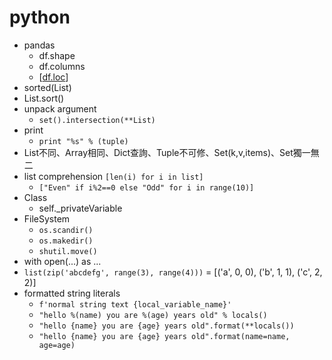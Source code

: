 # python

- pandas
  - df.shape
  - df.columns
  - [[df.loc]]
- sorted(List)
- List.sort()
- unpack argument
  - ```set().intersection(**List)```
- print 
  - ```print "%s" % (tuple)```  
- List不同、Array相同、Dict查詢、Tuple不可修、Set(k,v,items)、Set獨一無二
- list comprehension ```[len(i) for i in list]```
  - ```["Even" if i%2==0 else "Odd" for i in range(10)]```
- Class
  - self._privateVariable
- FileSystem 
  - ```os.scandir()```
  - ```os.makedir()```
  - ```shutil.move()```
- with open(...) as ...
- ```list(zip('abcdefg', range(3), range(4)))```
  = [('a', 0, 0), ('b', 1, 1), ('c', 2, 2)]
- formatted string literals
  - ```f'normal string text {local_variable_name}'```
  - ```"hello %(name) you are %(age) years old" % locals()```
  - ```"hello {name} you are {age} years old".format(**locals())```
  - ```"hello {name} you are {age} years old".format(name=name, age=age)```

[//begin]: # "Autogenerated link references for markdown compatibility"
[df.loc]: df.loc.md "df.loc"
[//end]: # "Autogenerated link references"